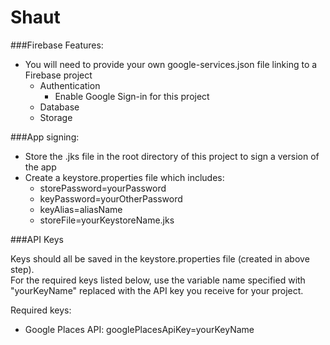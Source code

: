 # Shaut


###Firebase Features:
* You will need to provide your own google-services.json file linking to a Firebase project
    * Authentication
        * Enable Google Sign-in for this project
    * Database
    * Storage

###App signing:
* Store the .jks file in the root directory of this project to sign a version of the app
* Create a keystore.properties file which includes:
    * storePassword=yourPassword
    * keyPassword=yourOtherPassword
    * keyAlias=aliasName
    * storeFile=yourKeystoreName.jks

###API Keys

Keys should all be saved in the keystore.properties file (created in above step).  
For the required keys listed below, use the variable name specified with "yourKeyName" 
replaced with the API key you receive for your project.

Required keys:
* Google Places API: googlePlacesApiKey=yourKeyName